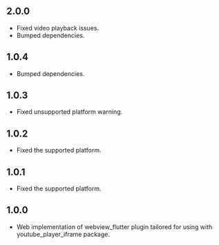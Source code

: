 ## 2.0.0
- Fixed video playback issues.
- Bumped dependencies.

## 1.0.4
- Bumped dependencies.

## 1.0.3
- Fixed unsupported platform warning.

## 1.0.2
- Fixed the supported platform.

## 1.0.1
- Fixed the supported platform.

## 1.0.0
- Web implementation of webview_flutter plugin tailored for using with youtube_player_iframe package.
